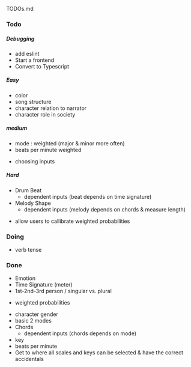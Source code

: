 TODOs.md

### Todo
##### Debugging
* add eslint
* Start a frontend
* Convert to Typescript

##### Easy
* color
* song structure
* character relation to narrator
* character role in society

##### medium
* mode : weighted (major & minor more often)
* beats per minute weighted
- choosing inputs

##### Hard
* Drum Beat
  - dependent inputs (beat depends on time signature)
* Melody Shape
  - dependent inputs (melody depends on chords & measure length)
- allow users to callibrate weighted probabilities

### Doing
* verb tense

### Done
* Emotion
* Time Signature (meter)
* 1st-2nd-3rd person / singular vs. plural
- weighted probabilities
* character gender
* basic 2 modes
* Chords
  - dependent inputs (chords depends on mode)
* key
* beats per minute
* Get to where all scales and keys can be selected & have the correct accidentals
